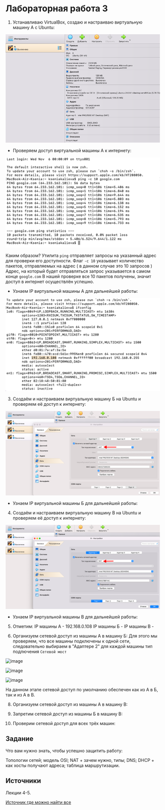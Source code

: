 # Лабораторная работа 3
1. Устанавливаю VirtualBox, создаю и настраиваю виртуальную машину А с Ubuntu:
   
![image](vmA.png)

- Проверяем доступ виртуальной машины А к интернету:

![image](inetA.png)

Каким образом?
Утилита `ping` отправляет запросы на указанный адрес для проверки его доступности.
Флаг `-с 10` указывает количество пакетов, отправляемых на адрес ( в данном случае это 10 запросов )
Адрес, на который будет отправляться запрос указывается в самом конце `google.com`
В нашей проверке все 10 пакетов получены, значит доступ в интернет осуществлён успешно.

- Узнаем IP виртуальной машины А для дальнейшей работы:

![image](ipA.png)

3. Создаём и настраиваем виртуальную машину Б на Ubuntu и проверяем её доступ к интернету:

![image](proverkaseti.png)

- Узнаем IP виртуальной машины Б для дальнейшей работы:

4. Создаём и настраиваем виртуальную машину В на Ubuntu и проверяем её доступ к интернету:

![image](proverkaseti2.png)
   
- Узнаем IP виртуальной машины В для дальнейшей работы:

5. Отметим:
IP машины А - 192.168.0.108
IP машины Б - 
IP машины В -


6. Организуем сетевой доступ из машины А в машину Б:
Для этого мы проверяем, что все машины подключены к одной сети, следовательно выбираем в "Адаптере 2" для каждой машины тип подлючения `Сетевой мост`

![image](setevoe.png)

![image](setevoe2.png)

![image](setevoe3.png)

На данном этапе сетевой доступ по умолчанию обеспечен как из А в Б, так и из А в В.


8. Организуем сетевой доступ из машины А в машину В:



9. Запретим сетевой доступ из машины Б в машину В:



10. Проверим сетевой доступ для всех трёх машин:

## Задание


Что вам нужно знать, чтобы успешно защитить работу:

Топологии сетей; модель OSI; NAT + зачем нужно, типы; DNS; DHCP + как хосты получают адреса; таблица маршрутизации.

## Источники

Лекции 4-5.

[Источник где можно найти все](https://google.com)

